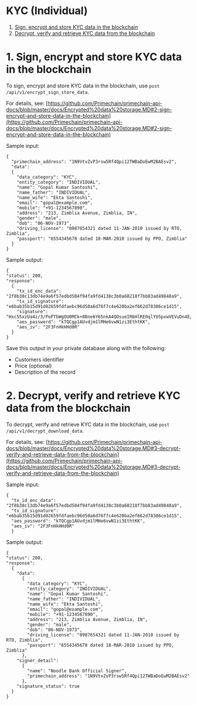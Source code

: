 # KYC (Individual)

1. [Sign, encrypt and store KYC data in the blockchain](#1-sign-encrypt-and-store-kyc-data-in-the-blockchain)
2. [Decrypt, verify and retrieve KYC data from the blockchain](#2-decrypt-verify-and-retrieve-kyc-data-from-the-blockchain)

# 1. Sign, encrypt and store KYC data in the blockchain

To sign, encrypt and store KYC data in the blockchain, use `post /api/v1/encrypt_sign_store_data`.

For details, see: 
[https://github.com/Primechain/primechain-api-docs/blob/master/docs/Encrypted%20data%20storage.MD#2-sign-encrypt-and-store-data-in-the-blockchain](https://github.com/Primechain/primechain-api-docs/blob/master/docs/Encrypted%20data%20storage.MD#2-sign-encrypt-and-store-data-in-the-blockchain)

Sample input:
```
{
  "primechain_address": "1N9VtvZvP3rsw5Rf4Qpi12TWBaDoEwM2BAEsv2",
  "data": 
  {
    "data_category": "KYC",
    "entity_category": "INDIVIDUAL",
    "name": "Gopal Kumar Santoshi",
    "name_father": "INDIVIDUAL",
    "name_wife": "Ekta Santoshi",
    "email": "gopal@example.com",
    "mobile": "+91-1234567890",
    "address": "213, Zimblia Avenue, Zimblia, IN",
    "gender": "male",
    "dob": "06-NOV-1973",
    "driving_license": "0987654321 dated 11-JAN-2010 issued by RTO, Zimblia",
    "passport": "6554345678 dated 18-MAR-2010 issued by PPO, Zimblia"
  }
}
```
Sample output:
```
{
"status": 200,
"response": 
  {
    "tx_id_enc_data": "2f8b38c13db74e9a6f57edbd504f94fa9fd4138c3b0a68218f7bb83ad49848a9",
    "tx_id_signature": "e6bab35b15d91d02659fdfaebc96d50a6d76f7c4e620ba2ef662d78306ce1d15",
    "signature": "Hxc55xzUa4z/3/PoPTbWgOU0MCk+8Bne6Y65nkA4QOsueIR6HlRE0qlYUSpxwVEVuDn4E/VbgwWBCIknXB+f+EI=",
    "aes_password": "kTQCgp1AUvdjm1lMHe6vwN1zi3EthtKK",
    "aes_iv": "2F3FnHkHHd0R"
  }
}
```
Save this output in your private database along with the following:
* Customers identifier
* Price (optional)
* Description of the record

# 2. Decrypt, verify and retrieve KYC data from the blockchain
To decrypt, verify and retrieve KYC data in the blockchain, use `post /api/v1/decrypt_download_data`.

For details, see: 
[https://github.com/Primechain/primechain-api-docs/blob/master/docs/Encrypted%20data%20storage.MD#3-decrypt-verify-and-retrieve-data-from-the-blockchain](https://github.com/Primechain/primechain-api-docs/blob/master/docs/Encrypted%20data%20storage.MD#3-decrypt-verify-and-retrieve-data-from-the-blockchain)

Sample input:
```
{
  "tx_id_enc_data": "2f8b38c13db74e9a6f57edbd504f94fa9fd4138c3b0a68218f7bb83ad49848a9",
  "tx_id_signature": "e6bab35b15d91d02659fdfaebc96d50a6d76f7c4e620ba2ef662d78306ce1d15",
  "aes_password": "kTQCgp1AUvdjm1lMHe6vwN1zi3EthtKK",
  "aes_iv": "2F3FnHkHHd0R"
  }
```
Sample output:
```
{
"status": 200,
"response": 
  {
    "data": 
      {
        "data_category": "KYC",
        "entity_category": "INDIVIDUAL",
        "name": "Gopal Kumar Santoshi",
        "name_father": "INDIVIDUAL",
        "name_wife": "Ekta Santoshi",
        "email": "gopal@example.com",
        "mobile": "+91-1234567890",
        "address": "213, Zimblia Avenue, Zimblia, IN",
        "gender": "male",
        "dob": "06-NOV-1973",
        "driving_license": "0987654321 dated 11-JAN-2010 issued by RTO, Zimblia",
        "passport": "6554345678 dated 18-MAR-2010 issued by PPO, Zimblia"
      },
    "signer_detail": 
      {
        "name": "Noodle Bank Official Signer",
        "primechain_address": "1N9VtvZvP3rsw5Rf4Qpi12TWBaDoEwM2BAEsv2"
      },
    "signature_status": true
  }
}
```
